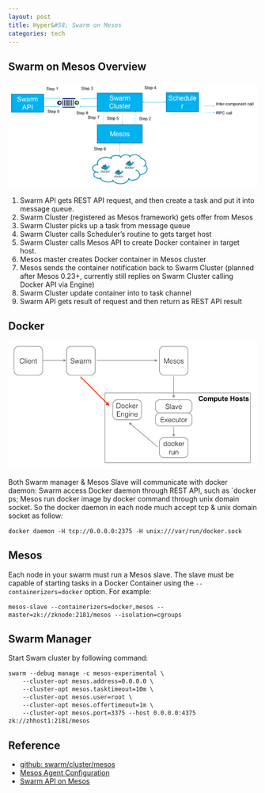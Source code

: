 ```yaml
---
layout: post
title: Hyper&#58; Swarm on Mesos
categories: tech
---
```


## Swarm on Mesos Overview

![Swarm+Mesos](/images/SwarmMesosIntegration.png)

1. Swarm API gets REST API request, and then create a task and put it into message queue. 
2. Swarm Cluster (registered as Mesos framework) gets offer from Mesos
3. Swarm Cluster picks up a task from message queue 
4. Swarm Cluster calls Scheduler’s routine to gets target host 
5. Swarm Cluster calls Mesos API to create Docker container in target host.
6. Mesos master creates Docker container in Mesos cluster
7. Mesos sends the container notification back to Swarm Cluster (planned after Mesos 0.23+, currently still replies on Swarm Cluster calling Docker API via Engine)
8. Swarm Cluster update container into to task channel
9. Swarm API gets result of request and then return as REST API result

## Docker

![Swarm on Mesos](/images/SwarmOnMesos.png)

Both Swarm manager & Mesos Slave will communicate with docker daemon: Swarm access Docker daemon through REST API, such as `docker ps; Mesos run docker image by docker command through unix domain socket. So the docker daemon in each node much accept tcp & unix domain socket as follow:

    docker daemon -H tcp://0.0.0.0:2375 -H unix:///var/run/docker.sock


## Mesos 

Each node in your swarm must run a Mesos slave. The slave must be capable of starting tasks in a Docker Container using the `--containerizers=docker` option. For example:

    mesos-slave --containerizers=docker,mesos --master=zk://zknode:2181/mesos --isolation=cgroups


## Swarm Manager

Start Swam cluster by following command:

    swarm --debug manage -c mesos-experimental \
        --cluster-opt mesos.address=0.0.0.0 \
        --cluster-opt mesos.tasktimeout=10m \
        --cluster-opt mesos.user=root \
        --cluster-opt mesos.offertimeout=1m \
        --cluster-opt mesos.port=3375 --host 0.0.0.0:4375 zk://zhhost1:2181/mesos

## Reference

* [github: swarm/cluster/mesos](https://github.com/docker/swarm/tree/master/cluster/mesos)
* [Mesos Agent Configuration](http://mesos.apache.org/documentation/latest/configuration/)
* [Swarm API on Mesos](/tech/2015/11/20/swarm_on_mesos/)


